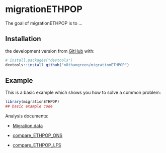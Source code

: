 
<!-- README.md is generated from README.Rmd. Please edit that file -->

# migrationETHPOP

<!-- badges: start -->

<!-- badges: end -->

The goal of migrationETHPOP is to …

## Installation

the development version from [GitHub](https://github.com/) with:

``` r
# install.packages("devtools")
devtools::install_github("n8thangreen/migrationETHPOP")
```

## Example

This is a basic example which shows you how to solve a common problem:

``` r
library(migrationETHPOP)
## basic example code
```

Analysis documents:

  - [Migration
    data](https://ethpop-and-ets.github.io/migrationETHPOP/clean_migration.html)

  - [compare\_ETHPOP\_ONS](https://ethpop-and-ets.github.io/migrationETHPOP/compare_ETHPOP_ONS.html)

  - [compare\_ETHPOP\_LFS](https://ethpop-and-ets.github.io/migrationETHPOP/compare_ETHPOP_LFS.html)
